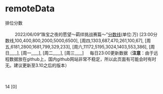 # remoteData
<!--写法规则及示例：
规则: 所有内容必须写在“<span id=XXXXstart>”和“</span><span id=XXXXend></span>”之间('XXXX'为remotedata、remoteoptionname、remotetext、remotetablearr、remoteremark、remotesize、remoterowspan、remotecolspan、remotefontweight)
remotedata: 所有数据都应该包含在remotedata中，程序会最先抓取remotedata中的所有数据，再分别处理。
remoteoptionname: 在小程序的其它数据模块新增一个radio选项，该部分内容即为选项名。
remotetext: 新增radio项的文本内容，位于表格上方。
remotetablearr: 新增radio项的的table数据，如[1,2,3],[4,5,6]，创建一个两行三列的表格，第一行为1,2,3，第二行为4,5,6。
remoteremark: 新增radio项的备注内容，位于表格下方。
remotesize: 14，设置表格中数字大小为14px
remoterowspan: [0,1,5]，用于合并单元格，将第0行第1列的表格向下扩展5个单元格
remotecolspan: [1,2,4]，用于合并单元格，将第1行第2列的表格向右扩展4个单元格
remotefontweight: [1,2]，将第1行第2列的表格中字体加粗；remotefontweight: [1]，将第1行整行加粗；remotefontweight: [,3]，将第3列整列加粗；
-->
<span id=remotedatastart>
<span id=remoteoptionnamestart>排位分数</span><span id=remoteoptionnameend></span>
<span id=remotetextstart><br><br>&nbsp;&nbsp;&nbsp;&nbsp;&nbsp;&nbsp;&nbsp;&nbsp;2022/06/09“珠宝之夜的愿望～羁绊挑战赛篇～”<a title="点击前往百度贴吧【22.06.09魅力排位】全记录"  href="https://tieba.baidu.com/p/7872576277">分数线</a>(单位:万)</span><span id=remotetextend></span>
<span id=remotetablearrstart>
[23:00分数线,100,400,800,2000,5000,6500],
[周四,1303,687,470,261,100,67],
[周五,6181,2800,1681,799,329,233],
[周六,11172,5195,3024,1403,553,386],
[周日,,,,,,],
[周一,,,,,,],
[周二,,,,,,],
[周三,,,,,,]
</span><span id=remotetablearrend></span>
<span id=remoteremarkstart>&nbsp;&nbsp;&nbsp;&nbsp;每日23:00更新数据（<b>注意</b>：由于远程数据放在github上，国内github网站非常不稳定，所以此页面有可能会时有时无。建议更新至3.10之后的版本）<br><br><br><br></span><span id=remoteremarkend></span>
<span id=remotesizestart>14</span><span id=remotesizeend></span>
<span id=remotefontweightstart>[0]</span><span id=remotefontweightend></span>
</span><span id=remotedataend></span>
